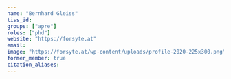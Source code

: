 ```yaml
---
name: "Bernhard Gleiss"
tiss_id: 
groups: ["apre"]
roles: ["phd"]
website: "https://forsyte.at"
email:
image: "https://forsyte.at/wp-content/uploads/profile-2020-225x300.png"
former_member: true
citation_aliases:
---
```


<!--
Your custom content goes here.
-->